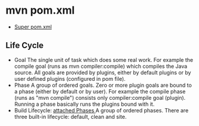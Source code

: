 # mvn pom.xml
- [ Super pom.xml ](https://maven.apache.org/ref/3.6.3/maven-model-builder/super-pom.html)

## Life Cycle
- Goal 
The single unit of task which does some real work. For example the compile goal (runs as  mvn compiler:compile) which compiles the Java source. 
All goals are provided by plugins, either by default plugins or by user defined plugins (configured in pom file).
- Phase
A group of ordered goals. Zero or more plugin goals are bound to a phase (either by default or by user). 
For example the compile phase (runs as "mvn compile") consists only compiler:compile goal (plugin). 
Running a phase basically runs the plugins bound with it.
- Build Lifecycle: [ attached Phases ](http://maven.apache.org/guides/introduction/introduction-to-the-lifecycle.html#Lifecycle%5FReference)
A group of ordered phases. There are three built-in lifecycle: default, clean and site. 


